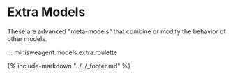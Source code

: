 # Extra Models

These are advanced "meta-models" that combine or modify the behavior of other models.

::: minisweagent.models.extra.roulette

{% include-markdown "../../_footer.md" %}
